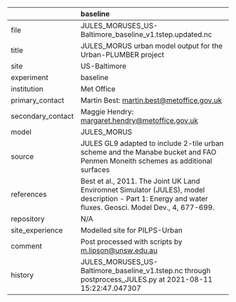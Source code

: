 |                   | baseline                                                                                                                                                |
|:------------------|:--------------------------------------------------------------------------------------------------------------------------------------------------------|
| file              | JULES_MORUSES_US-Baltimore_baseline_v1.tstep.updated.nc                                                                                                 |
| title             | JULES_MORUS urban model output for the Urban-PLUMBER project                                                                                            |
| site              | US-Baltimore                                                                                                                                            |
| experiment        | baseline                                                                                                                                                |
| institution       | Met Office                                                                                                                                              |
| primary_contact   | Martin Best: martin.best@metoffice.gov.uk                                                                                                               |
| secondary_contact | Maggie Hendry: margaret.hendry@metoffice.gov.uk                                                                                                         |
| model             | JULES_MORUS                                                                                                                                             |
| source            | JULES GL9 adapted to include 2-tile urban scheme and the Manabe bucket and FAO Penmen Moneith schemes as additional surfaces                            |
| references        | Best et al., 2011. The Joint UK Land Enviromnet Simulator (JULES), model description - Part 1: Energy and water fluxes. Geosci. Model Dev., 4, 677-699. |
| repository        | N/A                                                                                                                                                     |
| site_experience   | Modelled site for PILPS-Urban                                                                                                                           |
| comment           | Post processed with scripts by m.lipson@unsw.edu.au                                                                                                     |
| history           | JULES_MORUSES_US-Baltimore_baseline_v1.tstep.nc through postprocess_JULES.py at 2021-08-11 15:22:47.047307                                              |
